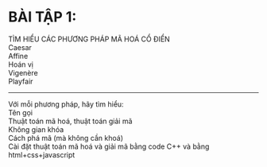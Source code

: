 # BÀI TẬP 1:
TÌM HIỂU CÁC PHƯƠNG PHÁP MÃ HOÁ CỔ ĐIỂN <br>
Caesar <br>
Affine <br>
Hoán vị <br>
Vigenère <br>
Playfair <br>

-------------------------------------------------------------------------------------------
Với mỗi phương pháp, hãy tìm hiểu:<br>
Tên gọi<br>
Thuật toán mã hoá, thuật toán giải mã<br>
Không gian khóa<br>
Cách phá mã (mà không cần khoá)<br>
Cài đặt thuật toán mã hoá và giải mã bằng code C++ và bằng html+css+javascript<br>
